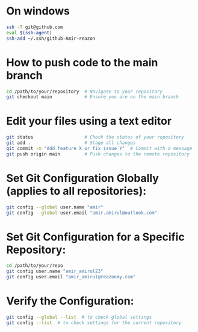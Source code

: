 # On windows
```bash
ssh -T git@github.com
eval $(ssh-agent)
ssh-add ~/.ssh/github-Amir-reazon
```

# How to push code to the main branch
```bash
cd /path/to/your/repository  # Navigate to your repository
git checkout main            # Ensure you are on the main branch
```

# Edit your files using a text editor
```bash
git status                   # Check the status of your repository
git add .                    # Stage all changes
git commit -m "Add feature X or fix issue Y"  # Commit with a message
git push origin main         # Push changes to the remote repository
```

# Set Git Configuration Globally (applies to all repositories):
```bash
git config --global user.name "amir"
git config --global user.email "amir.amirul@outlook.com"
```

# Set Git Configuration for a Specific Repository:
```bash
cd /path/to/your/repo
git config user.name "amir_amirul23"
git config user.email "amir_amirul@reazonmy.com"
```

# Verify the Configuration:
```bash
git config --global --list  # to check global settings
git config --list  # to check settings for the current repository
```
